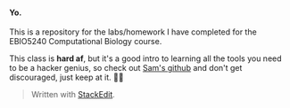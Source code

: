 ﻿
#### Yo.
This is a repository for the labs/homework I have completed for the EBIO5240 Computational Biology course. 

This class is **hard af**, but it's a good intro to learning all the tools you need to be a hacker genius, so check out [Sam's github](
https://github.com/flaxmans/CompBio_on_git) and don't get discouraged, just keep at it. 🤙🏾

> Written with [StackEdit](https://stackedit.io/).
